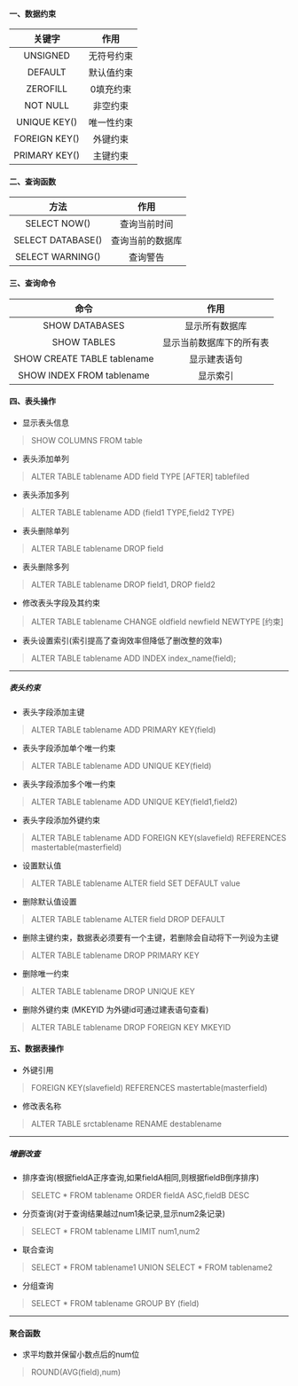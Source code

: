 #### 一、数据约束
|关键字|作用|
|:---:|:---:|
UNSIGNED|无符号约束
DEFAULT|默认值约束
ZEROFILL|0填充约束
NOT NULL|非空约束
UNIQUE KEY()|唯一性约束
FOREIGN KEY()|外键约束
PRIMARY KEY()|主键约束

#### 二、查询函数
|方法|作用|
|:---:|:---:|
SELECT NOW()|查询当前时间
SELECT DATABASE()|查询当前的数据库
SELECT WARNING()|查询警告

#### 三、查询命令
|命令|作用|
|:---:|:---:|
SHOW DATABASES|显示所有数据库
SHOW TABLES|显示当前数据库下的所有表
SHOW CREATE TABLE tablename|显示建表语句
SHOW INDEX FROM tablename|显示索引

#### 四、表头操作
* 显示表头信息
> SHOW COLUMNS FROM table
* 表头添加单列
> ALTER TABLE tablename ADD field TYPE [AFTER] tablefiled
* 表头添加多列
> ALTER TABLE tablename ADD (field1 TYPE,field2 TYPE)
* 表头删除单列
> ALTER TABLE tablename DROP field
* 表头删除多列
> ALTER TABLE tablename DROP field1, DROP field2
* 修改表头字段及其约束
> ALTER TABLE tablename CHANGE oldfield newfield NEWTYPE [约束]
* 表头设置索引(索引提高了查询效率但降低了删改整的效率)
> ALTER TABLE tablename ADD INDEX index_name(field);
---
##### 表头约束
* 表头字段添加主键
> ALTER TABLE tablename ADD PRIMARY KEY(field)
* 表头字段添加单个唯一约束
> ALTER TABLE tablename ADD UNIQUE KEY(field)
* 表头字段添加多个唯一约束
> ALTER TABLE tablename ADD UNIQUE KEY(field1,field2)
* 表头字段添加外键约束
> ALTER TABLE tablename ADD FOREIGN KEY(slavefield) REFERENCES mastertable(masterfield)
* 设置默认值
> ALTER TABLE tablename ALTER field SET DEFAULT value
* 删除默认值设置
> ALTER TABLE tablename ALTER field DROP DEFAULT
* 删除主键约束，数据表必须要有一个主键，若删除会自动将下一列设为主键
> ALTER TABLE tablename DROP PRIMARY KEY
* 删除唯一约束
> ALTER TABLE tablename DROP UNIQUE KEY
* 删除外键约束 (MKEYID 为外键id可通过建表语句查看)
> ALTER TABLE tablename DROP FOREIGN KEY MKEYID

#### 五、数据表操作
* 外键引用
> FOREIGN KEY(slavefield) REFERENCES mastertable(masterfield)
* 修改表名称
> ALTER TABLE srctablename RENAME destablename
---
##### 增删改查
* 排序查询(根据fieldA正序查询,如果fieldA相同,则根据fieldB倒序排序)
> SELETC * FROM tablename ORDER fieldA ASC,fieldB DESC
 * 分页查询(对于查询结果越过num1条记录,显示num2条记录)
> SELECT * FROM tablename LIMIT num1,num2
* 联合查询
> SELECT * FROM tablename1 UNION SELECT * FROM tablename2
* 分组查询
> SELECT * FROM tablename GROUP BY (field)
---
#### 聚合函数
* 求平均数并保留小数点后的num位
> ROUND(AVG(field),num)
